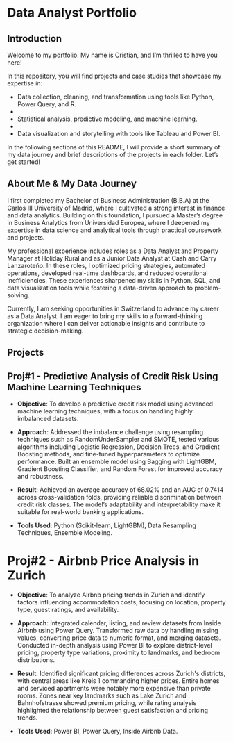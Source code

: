 # Data Analyst Portfolio

## Introduction

Welcome to my portfolio. My name is Cristian, and I’m thrilled to have you here!

In this repository, you will find projects and case studies that showcase my expertise in:

- Data collection, cleaning, and transformation using tools like Python, Power Query, and R.
- 
- Statistical analysis, predictive modeling, and machine learning.
- 
- Data visualization and storytelling with tools like Tableau and Power BI.

In the following sections of this README, I will provide a short summary of my data journey and brief descriptions of the projects in each folder. Let’s get started!

## About Me & My Data Journey

I first completed my Bachelor of Business Administration (B.B.A) at the Carlos III University of Madrid, where I cultivated a strong interest in finance and data analytics. Building on this foundation, I pursued a Master’s degree in Business Analytics from Universidad Europea, where I deepened my expertise in data science and analytical tools through practical coursework and projects.

My professional experience includes roles as a Data Analyst and Property Manager at Holiday Rural and as a Junior Data Analyst at Cash and Carry Lanzaroteño. In these roles, I optimized pricing strategies, automated operations, developed real-time dashboards, and reduced operational inefficiencies. These experiences sharpened my skills in Python, SQL, and data visualization tools while fostering a data-driven approach to problem-solving.

Currently, I am seeking opportunities in Switzerland to advance my career as a Data Analyst. I am eager to bring my skills to a forward-thinking organization where I can deliver actionable insights and contribute to strategic decision-making.

## Projects

## Proj#1 - Predictive Analysis of Credit Risk Using Machine Learning Techniques

- **Objective**: To develop a predictive credit risk model using advanced machine learning techniques, with a focus on handling highly imbalanced datasets.

- **Approach**: Addressed the imbalance challenge using resampling techniques such as RandomUnderSampler and SMOTE, tested various algorithms including Logistic Regression, Decision Trees, and Gradient Boosting methods, and fine-tuned hyperparameters to optimize performance. Built an ensemble model using Bagging with LightGBM, Gradient Boosting Classifier, and Random Forest for improved accuracy and robustness.

- **Result**: Achieved an average accuracy of 68.02% and an AUC of 0.7414 across cross-validation folds, providing reliable discrimination between credit risk classes. The model’s adaptability and interpretability make it suitable for real-world banking applications.

- **Tools Used**: Python (Scikit-learn, LightGBM), Data Resampling Techniques, Ensemble Modeling.

# Proj#2 - Airbnb Price Analysis in Zurich

- **Objective**: To analyze Airbnb pricing trends in Zurich and identify factors influencing accommodation costs, focusing on location, property type, guest ratings, and availability.
  
- **Approach**: Integrated calendar, listing, and review datasets from Inside Airbnb using Power Query. Transformed raw data by handling missing values, converting price data to numeric format, and merging datasets. Conducted in-depth analysis using Power BI to explore district-level pricing, property type variations, proximity to landmarks, and bedroom distributions.
  
- **Result**: Identified significant pricing differences across Zurich's districts, with central areas like Kreis 1 commanding higher prices. Entire homes and serviced apartments were notably more expensive than private rooms. Zones near key landmarks such as Lake Zurich and Bahnhofstrasse showed premium pricing, while rating analysis highlighted the relationship between guest satisfaction and pricing trends.
  
- **Tools Used**: Power BI, Power Query, Inside Airbnb Data.

